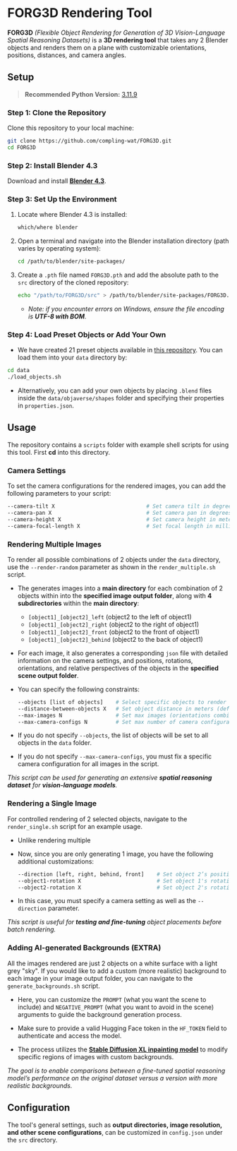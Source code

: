 # FORG3D Rendering Tool

**FORG3D** _(Flexible Object Rendering for Generation of 3D Vision-Language Spatial Reasoning Datasets)_ is a **3D rendering tool** that takes any 2 Blender objects and renders them on a plane with customizable orientations, positions, distances, and camera angles.

## Setup

> **Recommended Python Version:** [3.11.9](https://www.python.org/downloads/release/python-3119/)

### Step 1: Clone the Repository

Clone this repository to your local machine:

```bash
git clone https://github.com/compling-wat/FORG3D.git
cd FORG3D
```

### Step 2: Install Blender 4.3

Download and install **[Blender 4.3](https://www.blender.org/download/)**.

### Step 3: Set Up the Environment

1. Locate where Blender 4.3 is installed:
   ```bash
   which/where blender
   ```
2. Open a terminal and navigate into the Blender installation directory (path varies by operating system):
    ```bash
   cd /path/to/blender/site-packages/
   ```
3. Create a `.pth` file named `FORG3D.pth` and add the absolute path to the `src` directory of the cloned repository:
   ```bash
   echo "/path/to/FORG3D/src" > /path/to/blender/site-packages/FORG3D.pth
   ```
    - _Note: if you encounter errors on Windows, ensure the file encoding is **UTF-8 with BOM**._
  
### Step 4: Load Preset Objects or Add Your Own

- We have created 21 preset objects available in [this repository](https://github.com/compling-wat/FORG3D-object-data). You can load them into your `data` directory by:
```bash
cd data
./load_objects.sh
```

- Alternatively, you can add your own objects by placing `.blend` files inside the `data/objaverse/shapes` folder and specifying their properties in `properties.json`.


## Usage

The repository contains a `scripts` folder with example shell scripts for using this tool. First **cd** into this directory. 

### **Camera Settings**

To set the camera configurations for the rendered images, you can add the following parameters to your script: 
  ```bash
  --camera-tilt X                             # Set camera tilt in degrees
  --camera-pan X                              # Set camera pan in degrees
  --camera-height X                           # Set camera height in meters
  --camera-focal-length X                     # Set focal length in millimeters
  ```

### **Rendering Multiple Images** 

To render all possible combinations of 2 objects under the `data` directory, use the `--render-random` parameter as shown in the `render_multiple.sh` script.
- The generates images into a **main directory** for each combination of 2 objects within into the **specified image output folder**, along with **4 subdirectories** within the **main directory**:

  - `[object1]_[object2]_left` (object2 to the left of object1)
  - `[object1]_[object2]_right` (object2 to the right of object1)
  - `[object1]_[object2]_front` (object2 to the front of object1)
  - `[object1]_[object2]_behind` (object2 to the back of object1)
 
- For each image, it also generates a corresponding `json` file with detailed information on the camera settings, and positions, rotations, orientations, and relative perspectives of the objects in the **specified scene output folder**.

- You can specify the following constraints:
  ```bash
  --objects [list of objects]    # Select specific objects to render
  --distance-between-objects X   # Set object distance in meters (default: 3)
  --max-images N                 # Set max images (orientations combinations) per subdirectory (default: 1)
  --max-camera-configs N         # Set max number of camera configurations per image (default: 1)
  ```

- If you do not specify `--objects`, the list of objects will be set to all objects in the `data` folder.
- If you do not specify `--max-camera-configs`, you must fix a specific camera configuration for all images in the script.

_This script can be used for generating an extensive **spatial reasoning dataset** for **vision-language models**._

### **Rendering a Single Image**

For controlled rendering of 2 selected objects, navigate to the `render_single.sh` script for an example usage. 

- Unlike rendering multiple

- Now, since you are only generating 1 image, you have the following additional customizations:
  ```bash
  --direction [left, right, behind, front]    # Set object 2’s position relative to object1
  --object1-rotation X                        # Set object 1's rotation to X degrees clockwise (default: 0)
  --object2-rotation X                        # Set object 2's rotation to X degrees clockwise (default: 0)
  ```

- In this case, you must specify a camera setting as well as the `--direction` parameter.
  
_This script is useful for **testing and fine-tuning** object placements before batch rendering._

### **Adding AI-generated Backgrounds (EXTRA)**

All the images rendered are just 2 objects on a white surface with a light grey "sky". If you would like to add a custom (more realistic) background to each image in your image output folder, you can navigate to the `generate_backgrounds.sh` script.

- Here, you can customize the `PROMPT` (what you want the scene to include) and `NEGATIVE_PROMPT` (what you want to avoid in the scene) arguments to guide the background generation process. 

- Make sure to provide a valid Hugging Face token in the `HF_TOKEN` field to authenticate and access the model.

- The process utilizes the [**Stable Diffusion XL inpainting model**](https://huggingface.co/diffusers/stable-diffusion-xl-1.0-inpainting-0.1) to modify specific regions of images with custom backgrounds.

_The goal is to enable comparisons between a fine-tuned spatial reasoning model’s performance on the original dataset versus a version with more realistic backgrounds._

## Configuration

The tool's general settings, such as **output directories, image resolution, and other scene configurations**, can be customized in `config.json` under the `src` directory.
